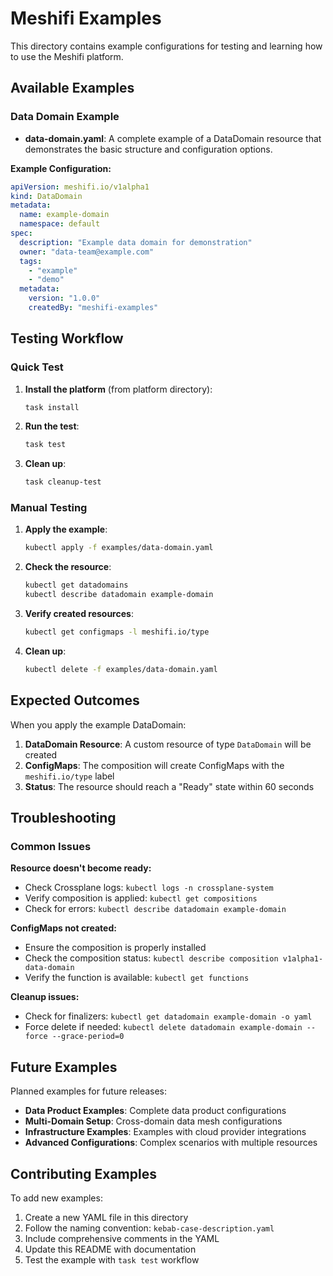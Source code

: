 # Meshifi Examples

This directory contains example configurations for testing and learning how to use the Meshifi platform.

## Available Examples

### Data Domain Example

- **data-domain.yaml**: A complete example of a DataDomain resource that demonstrates the basic structure and configuration options.

**Example Configuration:**

```yaml
apiVersion: meshifi.io/v1alpha1
kind: DataDomain
metadata:
  name: example-domain
  namespace: default
spec:
  description: "Example data domain for demonstration"
  owner: "data-team@example.com"
  tags:
    - "example"
    - "demo"
  metadata:
    version: "1.0.0"
    createdBy: "meshifi-examples"
```

## Testing Workflow

### Quick Test

1. **Install the platform** (from platform directory):

   ```bash
   task install
   ```

2. **Run the test**:

   ```bash
   task test
   ```

3. **Clean up**:
   ```bash
   task cleanup-test
   ```

### Manual Testing

1. **Apply the example**:

   ```bash
   kubectl apply -f examples/data-domain.yaml
   ```

2. **Check the resource**:

   ```bash
   kubectl get datadomains
   kubectl describe datadomain example-domain
   ```

3. **Verify created resources**:

   ```bash
   kubectl get configmaps -l meshifi.io/type
   ```

4. **Clean up**:
   ```bash
   kubectl delete -f examples/data-domain.yaml
   ```

## Expected Outcomes

When you apply the example DataDomain:

1. **DataDomain Resource**: A custom resource of type `DataDomain` will be created
2. **ConfigMaps**: The composition will create ConfigMaps with the `meshifi.io/type` label
3. **Status**: The resource should reach a "Ready" state within 60 seconds

## Troubleshooting

### Common Issues

**Resource doesn't become ready:**

- Check Crossplane logs: `kubectl logs -n crossplane-system`
- Verify composition is applied: `kubectl get compositions`
- Check for errors: `kubectl describe datadomain example-domain`

**ConfigMaps not created:**

- Ensure the composition is properly installed
- Check the composition status: `kubectl describe composition v1alpha1-data-domain`
- Verify the function is available: `kubectl get functions`

**Cleanup issues:**

- Check for finalizers: `kubectl get datadomain example-domain -o yaml`
- Force delete if needed: `kubectl delete datadomain example-domain --force --grace-period=0`

## Future Examples

Planned examples for future releases:

- **Data Product Examples**: Complete data product configurations
- **Multi-Domain Setup**: Cross-domain data mesh configurations
- **Infrastructure Examples**: Examples with cloud provider integrations
- **Advanced Configurations**: Complex scenarios with multiple resources

## Contributing Examples

To add new examples:

1. Create a new YAML file in this directory
2. Follow the naming convention: `kebab-case-description.yaml`
3. Include comprehensive comments in the YAML
4. Update this README with documentation
5. Test the example with `task test` workflow
